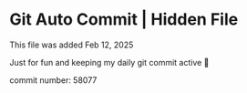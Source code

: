 # Git Auto Commit | Hidden File

This file was added Feb 12, 2025

Just for fun and keeping my daily git commit active 🤪

commit number: 58077
